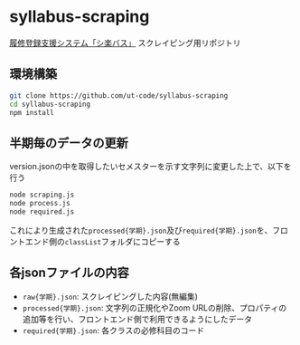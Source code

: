 # syllabus-scraping
[履修登録支援システム「シ楽バス」](https://github.com/ut-code/syllabus-frontend) スクレイピング用リポジトリ

## 環境構築

```bash
git clone https://github.com/ut-code/syllabus-scraping
cd syllabus-scraping
npm install
```

## 半期毎のデータの更新

version.jsonの中を取得したいセメスターを示す文字列に変更した上で、以下を行う

```bash
node scraping.js
node process.js
node required.js
```

これにより生成された`processed{学期}.json`及び`required{学期}.json`を、フロントエンド側の`classList`フォルダにコピーする

## 各jsonファイルの内容

- `raw{学期}.json`: スクレイピングした内容(無編集)
- `processed{学期}.json`: 文字列の正規化やZoom URLの削除、プロパティの追加等を行い、フロントエンド側で利用できるようにしたデータ
- `required{学期}.json`: 各クラスの必修科目のコード
